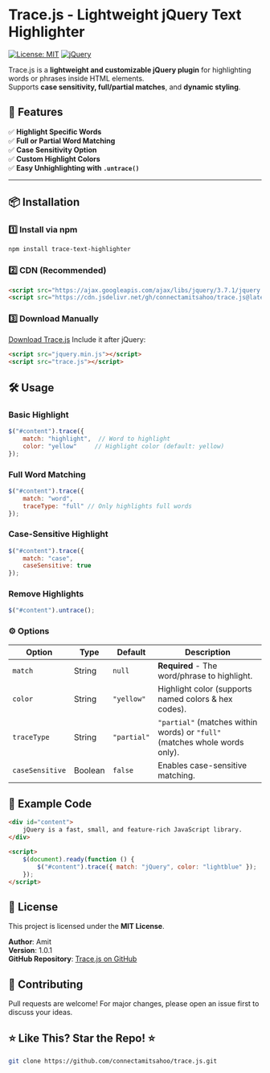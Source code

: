 # Trace.js - Lightweight jQuery Text Highlighter

[![License: MIT](https://img.shields.io/badge/License-MIT-yellow.svg)](https://opensource.org/licenses/MIT)
[![jQuery](https://img.shields.io/badge/jQuery-Required-blue.svg)](https://jquery.com/)

Trace.js is a **lightweight and customizable jQuery plugin** for highlighting words or phrases inside HTML elements.  
Supports **case sensitivity, full/partial matches**, and **dynamic styling**.

## 🚀 Features

✅ **Highlight Specific Words**  
✅ **Full or Partial Word Matching**  
✅ **Case Sensitivity Option**  
✅ **Custom Highlight Colors**  
✅ **Easy Unhighlighting with `.untrace()`**  

---

## 📦 Installation

### 1️⃣ **Install via npm**
```html
npm install trace-text-highlighter
```


### 2️⃣ **CDN (Recommended)**
```html
<script src="https://ajax.googleapis.com/ajax/libs/jquery/3.7.1/jquery.min.js"></script>
<script src="https://cdn.jsdelivr.net/gh/connectamitsahoo/trace.js@latest/dist/trace.min.js"></script>
```

### 3️⃣ **Download Manually**
[Download Trace.js](https://github.com/connectamitsahoo/trace.js) Include it after jQuery:
```html
<script src="jquery.min.js"></script>
<script src="trace.js"></script>
```

## 🛠 Usage

### **Basic Highlight**
```js
$("#content").trace({
    match: "highlight",  // Word to highlight
    color: "yellow"     // Highlight color (default: yellow)
});
```
### Full Word Matching
```js
$("#content").trace({
    match: "word",
    traceType: "full" // Only highlights full words
});
```
### Case-Sensitive Highlight

```js
$("#content").trace({
    match: "case",
    caseSensitive: true
});
```

### Remove Highlights

```js
$("#content").untrace();
```

### ⚙ Options
| Option          | Type    | Default     | Description                                                                |
| --------------- | ------- | ----------- | -------------------------------------------------------------------------- |
| `match`         | String  | `null`      | **Required** - The word/phrase to highlight.                               |
| `color`         | String  | `"yellow"`  | Highlight color (supports named colors & hex codes).                       |
| `traceType`     | String  | `"partial"` | `"partial"` (matches within words) or `"full"` (matches whole words only). |
| `caseSensitive` | Boolean | `false`     | Enables case-sensitive matching.                                           |


## 🔧 **Example Code**
```html
<div id="content">
    jQuery is a fast, small, and feature-rich JavaScript library.
</div>

<script>
    $(document).ready(function () {
        $("#content").trace({ match: "jQuery", color: "lightblue" });
    });
</script>
```

## 🔑 License

This project is licensed under the **MIT License**.

**Author**: Amit\
**Version**: 1.0.1\
**GitHub Repository**: [Trace.js on GitHub](https://github.com/connectamitsahoo/trace.js)

## 🤝 Contributing

Pull requests are welcome! For major changes, please open an issue first to discuss your ideas.

## ⭐ Like This? Star the Repo! ⭐

```sh
git clone https://github.com/connectamitsahoo/trace.js.git
```
